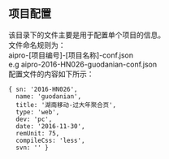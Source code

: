 ## 项目配置
该目录下的文件主要是用于配置单个项目的信息。  
文件命名规则为：  
aipro-[项目编号]-[项目名称]-conf.json  
e.g  aipro-2016-HN026-guodanian-conf.json  
配置文件的内容如下所示：
```
{ sn: '2016-HN026',
  name: 'guodanian',
  title: '湖南移动-过大年聚合页',
  type: 'web',
  dev: 'pc',
  date: '2016-11-30',
  remUnit: 75,
  compileCss: 'less',
  svn: '' }
```